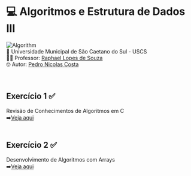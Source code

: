 # 💻 Algoritmos e Estrutura de Dados III <br>
![Algorithm](https://github.com/user-attachments/assets/a86bf385-3a46-41a3-b186-0ab5f0cdccff)<br>
🏫 Universidade Municipal de São Caetano do Sul - USCS<br>
👨‍🏫 Professor: <a href="https://github.com/RaphaelSouza">Raphael Lopes de Souza</a><br>
🤓 Autor: <a href="https://github.com/pedronicolascosta">Pedro Nicolas Costa</a><br>
<br><br>
## Exercício 1 ✅<br>
Revisão de Conhecimentos de Algoritmos em C<br>
➡️<a href="https://github.com/pedronicolascosta/Algoritmos-e-Estrutura-de-Dados-3/tree/main/Exercicio%2001">Veja aqui</a><br><br>
## Exercício 2 ✅<br>
Desenvolvimento de Algoritmos com Arrays<br>
➡️<a href="https://github.com/pedronicolascosta/Algoritmos-e-Estrutura-de-Dados-3/tree/main/Exercicio%2002">Veja aqui</a><br><br>
